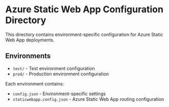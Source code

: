 # Azure Static Web App Configuration Directory

This directory contains environment-specific configuration for Azure Static Web App deployments.

## Environments

- `test/` - Test environment configuration
- `prod/` - Production environment configuration

Each environment contains:
- `config.json` - Environment-specific settings
- `staticwebapp.config.json` - Azure Static Web App routing configuration
